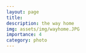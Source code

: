 ```yaml
---
layout: page
title:  
description: the way home
img: assets/img/wayhome.JPG
importance: 4
category: photo
---
```

